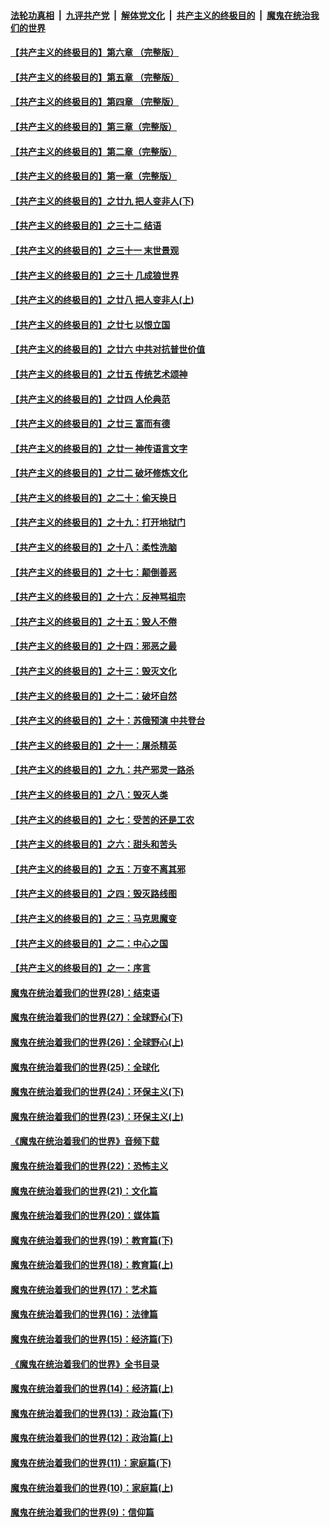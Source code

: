 ####  [法轮功真相](../../../../basic/blob/master/README.md?t=10280113) &nbsp;|&nbsp; [九评共产党](../../../../9ping.md/blob/master/README.md?t=10280113) &nbsp;|&nbsp; [解体党文化](../../../../jtdwh.md/blob/master/README.md?t=10280113)  &nbsp;|&nbsp; [共产主义的终极目的](../../../../gczydzjmd.md/blob/master/README.md?t=10280113) &nbsp;|&nbsp; [魔鬼在统治我们的世界](../../../../mgztzwmdsj.md/blob/master/README.md?t=10280113) 

#### [【共产主义的终极目的】第六章 （完整版）](../pages/nsc422/n11428913.md?t=10280113) 

#### [【共产主义的终极目的】第五章 （完整版）](../pages/nsc422/n11428912.md?t=10280113) 

#### [【共产主义的终极目的】第四章 （完整版）](../pages/nsc422/n11428907.md?t=10280113) 

#### [【共产主义的终极目的】第三章（完整版）](../pages/nsc422/n11428848.md?t=10280113) 

#### [【共产主义的终极目的】第二章（完整版）](../pages/nsc422/n11428831.md?t=10280113) 

#### [【共产主义的终极目的】第一章（完整版）](../pages/nsc422/n11417651.md?t=10280113) 

#### [【共产主义的终极目的】之廿九 把人变非人(下)](../pages/nsc422/n11344140.md?t=10280113) 

#### [【共产主义的终极目的】之三十二 结语](../pages/nsc422/n11360535.md?t=10280113) 

#### [【共产主义的终极目的】之三十一 末世景观](../pages/nsc422/n11351129.md?t=10280113) 

#### [【共产主义的终极目的】之三十 几成狼世界](../pages/nsc422/n11348280.md?t=10280113) 

#### [【共产主义的终极目的】之廿八 把人变非人(上)](../pages/nsc422/n11340492.md?t=10280113) 

#### [【共产主义的终极目的】之廿七 以恨立国](../pages/nsc422/n11336944.md?t=10280113) 

#### [【共产主义的终极目的】之廿六 中共对抗普世价值](../pages/nsc422/n11324785.md?t=10280113) 

#### [【共产主义的终极目的】之廿五 传统艺术颂神](../pages/nsc422/n11296396.md?t=10280113) 

#### [【共产主义的终极目的】之廿四 人伦典范](../pages/nsc422/n11296397.md?t=10280113) 

#### [【共产主义的终极目的】之廿三 富而有德](../pages/nsc422/n11283598.md?t=10280113) 

#### [【共产主义的终极目的】之廿一 神传语言文字](../pages/nsc422/n11263265.md?t=10280113) 

#### [【共产主义的终极目的】之廿二 破坏修炼文化](../pages/nsc422/n11245728.md?t=10280113) 

#### [【共产主义的终极目的】之二十：偷天换日](../pages/nsc422/n11238846.md?t=10280113) 

#### [【共产主义的终极目的】之十九：打开地狱门](../pages/nsc422/n11206376.md?t=10280113) 

#### [【共产主义的终极目的】之十八：柔性洗脑](../pages/nsc422/n11199994.md?t=10280113) 

#### [【共产主义的终极目的】之十七：颠倒善恶](../pages/nsc422/n11179782.md?t=10280113) 

#### [【共产主义的终极目的】之十六：反神骂祖宗](../pages/nsc422/n11166798.md?t=10280113) 

#### [【共产主义的终极目的】之十五：毁人不倦](../pages/nsc422/n11166792.md?t=10280113) 

#### [【共产主义的终极目的】之十四：邪恶之最](../pages/nsc422/n11150249.md?t=10280113) 

#### [【共产主义的终极目的】之十三：毁灭文化](../pages/nsc422/n11135227.md?t=10280113) 

#### [【共产主义的终极目的】之十二：破坏自然](../pages/nsc422/n11135214.md?t=10280113) 

#### [【共产主义的终极目的】之十：苏俄预演 中共登台](../pages/nsc422/n11118424.md?t=10280113) 

#### [【共产主义的终极目的】之十一：屠杀精英](../pages/nsc422/n11118442.md?t=10280113) 

#### [【共产主义的终极目的】之九：共产邪灵一路杀](../pages/nsc422/n11114139.md?t=10280113) 

#### [【共产主义的终极目的】之八：毁灭人类](../pages/nsc422/n11108503.md?t=10280113) 

#### [【共产主义的终极目的】之七：受苦的还是工农](../pages/nsc422/n11101809.md?t=10280113) 

#### [【共产主义的终极目的】之六：甜头和苦头](../pages/nsc422/n11096971.md?t=10280113) 

#### [【共产主义的终极目的】之五：万变不离其邪](../pages/nsc422/n11091285.md?t=10280113) 

#### [【共产主义的终极目的】之四：毁灭路线图](../pages/nsc422/n11086284.md?t=10280113) 

#### [【共产主义的终极目的】之三：马克思魔变](../pages/nsc422/n11061941.md?t=10280113) 

#### [【共产主义的终极目的】之二：中心之国](../pages/nsc422/n11047728.md?t=10280113) 

#### [【共产主义的终极目的】之一：序言](../pages/nsc422/n11086077.md?t=10280113) 

#### [魔鬼在统治着我们的世界(28)：结束语](../pages/nsc422/n10936246.md?t=10280113) 

#### [魔鬼在统治着我们的世界(27)：全球野心(下)](../pages/nsc422/n10928319.md?t=10280113) 

#### [魔鬼在统治着我们的世界(26)：全球野心(上)](../pages/nsc422/n10900318.md?t=10280113) 

#### [魔鬼在统治着我们的世界(25)：全球化](../pages/nsc422/n10788205.md?t=10280113) 

#### [魔鬼在统治着我们的世界(24)：环保主义(下)](../pages/nsc422/n10695307.md?t=10280113) 

#### [魔鬼在统治着我们的世界(23)：环保主义(上)](../pages/nsc422/n10688613.md?t=10280113) 

#### [《魔鬼在统治着我们的世界》音频下载](../pages/nsc422/n10635553.md?t=10280113) 

#### [魔鬼在统治着我们的世界(22)：恐怖主义](../pages/nsc422/n10614727.md?t=10280113) 

#### [魔鬼在统治着我们的世界(21)：文化篇](../pages/nsc422/n10597706.md?t=10280113) 

#### [魔鬼在统治着我们的世界(20)：媒体篇](../pages/nsc422/n10586579.md?t=10280113) 

#### [魔鬼在统治着我们的世界(19)：教育篇(下)](../pages/nsc422/n10564808.md?t=10280113) 

#### [魔鬼在统治着我们的世界(18)：教育篇(上)](../pages/nsc422/n10526970.md?t=10280113) 

#### [魔鬼在统治着我们的世界(17)：艺术篇](../pages/nsc422/n10499093.md?t=10280113) 

#### [魔鬼在统治着我们的世界(16)：法律篇](../pages/nsc422/n10485969.md?t=10280113) 

#### [魔鬼在统治着我们的世界(15)：经济篇(下)](../pages/nsc422/n10469975.md?t=10280113) 

#### [《魔鬼在统治着我们的世界》全书目录](../pages/nsc422/n10464261.md?t=10280113) 

#### [魔鬼在统治着我们的世界(14)：经济篇(上)](../pages/nsc422/n10457370.md?t=10280113) 

#### [魔鬼在统治着我们的世界(13)：政治篇(下)](../pages/nsc422/n10448270.md?t=10280113) 

#### [魔鬼在统治着我们的世界(12)：政治篇(上)](../pages/nsc422/n10444576.md?t=10280113) 

#### [魔鬼在统治着我们的世界(11)：家庭篇(下)](../pages/nsc422/n10440961.md?t=10280113) 

#### [魔鬼在统治着我们的世界(10)：家庭篇(上)](../pages/nsc422/n10435448.md?t=10280113) 

#### [魔鬼在统治着我们的世界(9)：信仰篇](../pages/nsc422/n10432159.md?t=10280113) 

